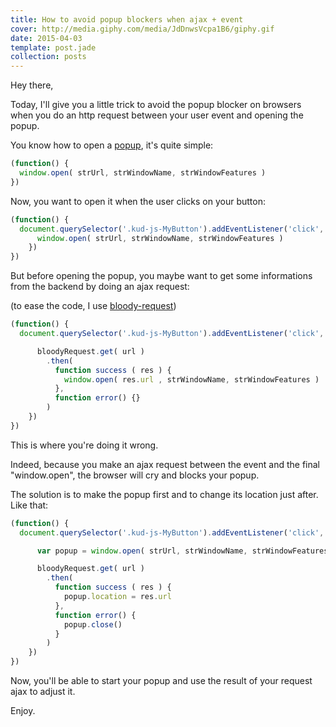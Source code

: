 ```yaml
---
title: How to avoid popup blockers when ajax + event
cover: http://media.giphy.com/media/JdDnwsVcpa1B6/giphy.gif
date: 2015-04-03
template: post.jade
collection: posts
---
```


Hey there,

Today, I'll give you a little trick to avoid the popup blocker on browsers when you do an http request between your user event and opening the popup.

You know how to open a [popup](https://developer.mozilla.org/en-US/docs/Web/API/Window/open), it's quite simple:

```javascript
(function() {
  window.open( strUrl, strWindowName, strWindowFeatures )
})
```

Now, you want to open it when the user clicks on your button:

```javascript
(function() {
  document.querySelector('.kud-js-MyButton').addEventListener('click', function() {
      window.open( strUrl, strWindowName, strWindowFeatures )
    })
})
```

But before opening the popup, you maybe want to get some informations from the backend by doing an ajax request:

(to ease the code, I use [bloody-request](https://github.com/bloodyowl/request))

```javascript
(function() {
  document.querySelector('.kud-js-MyButton').addEventListener('click', function() {

      bloodyRequest.get( url )
        .then(
          function success ( res ) {
            window.open( res.url , strWindowName, strWindowFeatures )
          },
          function error() {}
        )
    })
})
```

This is where you're doing it wrong.

Indeed, because you make an ajax request between the event and the final "window.open", the browser will cry and blocks your popup.

The solution is to make the popup first and to change its location just after. Like that:

```javascript
(function() {
  document.querySelector('.kud-js-MyButton').addEventListener('click', function() {

      var popup = window.open( strUrl, strWindowName, strWindowFeatures )

      bloodyRequest.get( url )
        .then(
          function success ( res ) {
            popup.location = res.url
          },
          function error() {
            popup.close()
          }
        )
    })
})
```

Now, you'll be able to start your popup and use the result of your request ajax to adjust it.

Enjoy.

